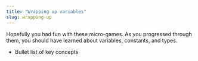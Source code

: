 ```yaml
---
title: "Wrapping up variables"
slug: wrapping-up
---
```


Hopefully you had fun with these micro-games. As you progressed through them, you should have learned about variables, constants, and types.

- Bullet list of key concepts
